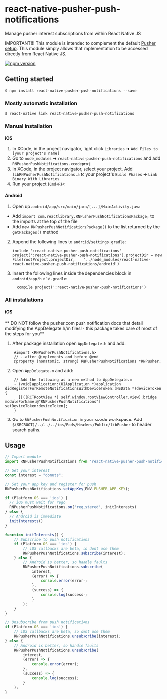 # react-native-pusher-push-notifications
Manage pusher interest subscriptions from within React Native JS

IMPORTANT!!! This module is intended to complement the default [Pusher setup](https://pusher.com/docs/push_notifications).  This module simply allows that implementation to be accessed directly from React Native JS.

[![npm version](https://badge.fury.io/js/react-native-pusher-push-notifications.svg)](https://badge.fury.io/js/react-native-pusher-push-notifications)

## Getting started

`$ npm install react-native-pusher-push-notifications --save`

### Mostly automatic installation

`$ react-native link react-native-pusher-push-notifications`

### Manual installation

#### iOS

1. In XCode, in the project navigator, right click `Libraries` ➜ `Add Files to [your project's name]`
2. Go to `node_modules` ➜ `react-native-pusher-push-notifications` and add `RNPusherPushNotifications.xcodeproj`
3. In XCode, in the project navigator, select your project. Add `libRNPusherPushNotifications.a` to your project's `Build Phases` ➜ `Link Binary With Libraries`
4. Run your project (`Cmd+R`)<

#### Android

1. Open up `android/app/src/main/java/[...]/MainActivity.java`
  - Add `import com.reactlibrary.RNPusherPushNotificationsPackage;` to the imports at the top of the file
  - Add `new RNPusherPushNotificationsPackage()` to the list returned by the `getPackages()` method
2. Append the following lines to `android/settings.gradle`:
  	```
  	include ':react-native-pusher-push-notifications'
  	project(':react-native-pusher-push-notifications').projectDir = new File(rootProject.projectDir, 	'../node_modules/react-native-react-native-pusher-push-notifications/android')
  	```
3. Insert the following lines inside the dependencies block in `android/app/build.gradle`:
  	```
      compile project(':react-native-pusher-push-notifications')
  	```

### All installations

#### iOS

** DO NOT follow the pusher.com push notification docs that detail modifying the AppDelegate.h/m files! - this package takes care of most of the steps for you**

1. After package installation open `AppDelegate.h` and add:
```aidl
    #import <RNPusherPushNotifications.h>
    // ..after @implements and before @end
    @property (nonatomic, strong) RNPusherPushNotifications *RNPusher;
```
2. Open `AppDelegate.m` and add:
```aidl
    // Add the following as a new method to AppDelegate.m
    - (void)application:(UIApplication *)application didRegisterForRemoteNotificationsWithDeviceToken:(NSData *)deviceToken {
      [[((RCTRootView *) self.window.rootViewController.view).bridge moduleForName:@"RNPusherPushNotifications"] setDeviceToken:deviceToken];
    }
```
3. Go to `RNPusherPushNotification` in your xcode workspace.  Add `$(SRCROOT)/../../../ios/Pods/Headers/Public/libPusher` to header search paths.

## Usage
```javascript
// Import module
import RNPusherPushNotifications from 'react-native-pusher-push-notifications';

// Get your interest
const interest = "donuts";

// Set your app key and register for push
RNPusherPushNotifications.setAppKey(ENV.PUSHER_APP_KEY);

if (Platform.OS === 'ios') {
  // iOS must wait for rego
  RNPusherPushNotifications.on('registered', initInterests)
} else {
  // Android is immediate
  initInterests()
}

function initInterests() {
    // Subscribe to push notifications
    if (Platform.OS === 'ios') {
        // iOS callbacks are beta, so dont use them
        RNPusherPushNotifications.subscribe(interest);
    } else {
        // Android is better, so handle faults
        RNPusherPushNotifications.subscribe(
            interest,
            (error) => {
                console.error(error);
            },
            (success) => {
                console.log(success);
            }
        );
    }
}

// Unsubscribe from push notifications
if (Platform.OS === 'ios') {
    // iOS callbacks are beta, so dont use them
    RNPusherPushNotifications.unsubscribe(interest);
} else {
    // Android is better, so handle faults
    RNPusherPushNotifications.unsubscribe(
        interest,
        (error) => {
            console.error(error);
        },
        (success) => {
            console.log(success);
        }
    );
}
```

